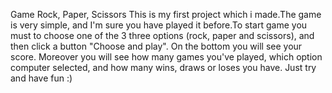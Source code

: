Game Rock, Paper, Scissors This is my first project which i made.The game is very simple, and I'm sure you have played it before.To start 
game you must to choose one of the 3 three options (rock, paper and scissors), and then click a button "Choose and play". 
On the bottom you will see your score. Moreover you will see how many games you've played, which option computer selected, 
and how many wins, draws or loses you have. Just try and have fun :)
